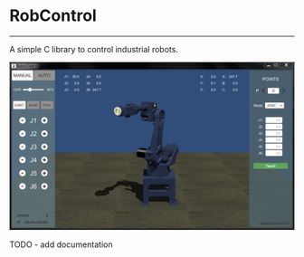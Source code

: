 # RobControl #
---
A simple C library to control industrial robots.

![RobotControl V1.0](/robot.png)

TODO - add documentation
